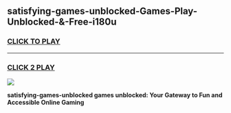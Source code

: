 
## satisfying-games-unblocked-Games-Play-Unblocked-&-Free-i180u
<h3>
<a href="https://premium76.site?title=satisfying-games-unblocked&ref=24A">CLICK TO PLAY</a></h3>
<hr>

<h3>
<a href="https://premium76.site?title=satisfying-games-unblocked&ref=24A">CLICK 2 PLAY</a>
  
</h3>

<a href="https://premium76.site?title=satisfying-games-unblocked&ref=24A"><img src="https://clearcache.store/games.png"></a>


**satisfying-games-unblocked games unblocked: Your Gateway to Fun and Accessible Online Gaming**
